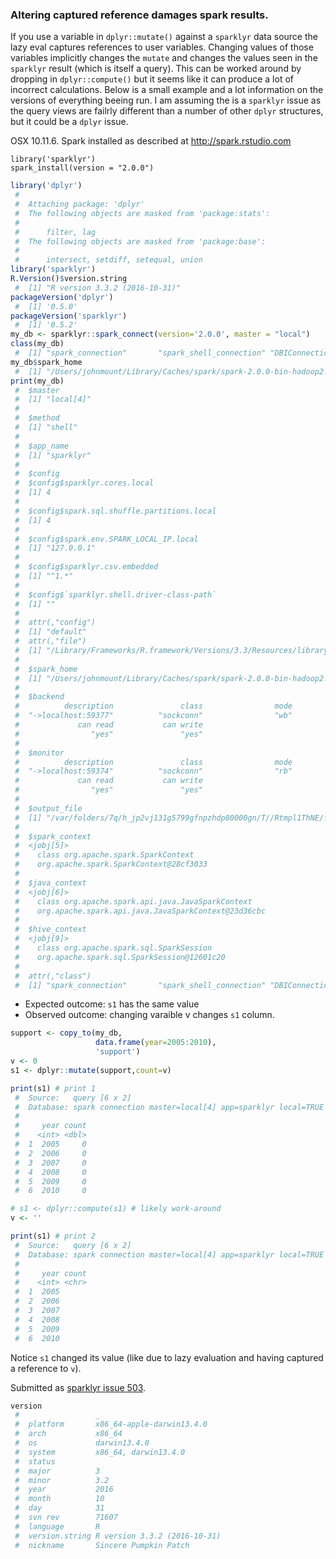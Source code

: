 ### Altering captured reference damages spark results.

If you use a variable in `dplyr::mutate()` against a `sparklyr` data source the lazy eval captures references to user variables. Changing values of those variables implicitly changes the `mutate` and changes the values seen in the `sparklyr` result (which is itself a query). This can be worked around by dropping in `dplyr::compute()` but it seems like it can produce a lot of incorrect calculations. Below is a small example and a lot information on the versions of everything beeing run. I am assuming the is a `sparklyr` issue as the query views are failrly different than a number of other `dplyr` structures, but it could be a `dplyr` issue.

<!-- Generated from .Rmd. Please edit that file -->
OSX 10.11.6. Spark installed as described at <http://spark.rstudio.com>

    library('sparklyr')
    spark_install(version = "2.0.0")

``` r
library('dplyr')
 #  
 #  Attaching package: 'dplyr'
 #  The following objects are masked from 'package:stats':
 #  
 #      filter, lag
 #  The following objects are masked from 'package:base':
 #  
 #      intersect, setdiff, setequal, union
library('sparklyr')
R.Version()$version.string
 #  [1] "R version 3.3.2 (2016-10-31)"
packageVersion('dplyr')
 #  [1] '0.5.0'
packageVersion('sparklyr')
 #  [1] '0.5.2'
my_db <- sparklyr::spark_connect(version='2.0.0', master = "local")
class(my_db)
 #  [1] "spark_connection"       "spark_shell_connection" "DBIConnection"
my_db$spark_home
 #  [1] "/Users/johnmount/Library/Caches/spark/spark-2.0.0-bin-hadoop2.7"
print(my_db)
 #  $master
 #  [1] "local[4]"
 #  
 #  $method
 #  [1] "shell"
 #  
 #  $app_name
 #  [1] "sparklyr"
 #  
 #  $config
 #  $config$sparklyr.cores.local
 #  [1] 4
 #  
 #  $config$spark.sql.shuffle.partitions.local
 #  [1] 4
 #  
 #  $config$spark.env.SPARK_LOCAL_IP.local
 #  [1] "127.0.0.1"
 #  
 #  $config$sparklyr.csv.embedded
 #  [1] "^1.*"
 #  
 #  $config$`sparklyr.shell.driver-class-path`
 #  [1] ""
 #  
 #  attr(,"config")
 #  [1] "default"
 #  attr(,"file")
 #  [1] "/Library/Frameworks/R.framework/Versions/3.3/Resources/library/sparklyr/conf/config-template.yml"
 #  
 #  $spark_home
 #  [1] "/Users/johnmount/Library/Caches/spark/spark-2.0.0-bin-hadoop2.7"
 #  
 #  $backend
 #          description               class                mode                text              opened 
 #  "->localhost:59377"          "sockconn"                "wb"            "binary"            "opened" 
 #             can read           can write 
 #                "yes"               "yes" 
 #  
 #  $monitor
 #          description               class                mode                text              opened 
 #  "->localhost:59374"          "sockconn"                "rb"            "binary"            "opened" 
 #             can read           can write 
 #                "yes"               "yes" 
 #  
 #  $output_file
 #  [1] "/var/folders/7q/h_jp2vj131g5799gfnpzhdp80000gn/T//Rtmpl1ThNE/file100ffd81a94e_spark.log"
 #  
 #  $spark_context
 #  <jobj[5]>
 #    class org.apache.spark.SparkContext
 #    org.apache.spark.SparkContext@28cf3033
 #  
 #  $java_context
 #  <jobj[6]>
 #    class org.apache.spark.api.java.JavaSparkContext
 #    org.apache.spark.api.java.JavaSparkContext@23d36cbc
 #  
 #  $hive_context
 #  <jobj[9]>
 #    class org.apache.spark.sql.SparkSession
 #    org.apache.spark.sql.SparkSession@12601c20
 #  
 #  attr(,"class")
 #  [1] "spark_connection"       "spark_shell_connection" "DBIConnection"
```

-   Expected outcome: `s1` has the same value
-   Observed outcome: changing varaible v changes `s1` column.

``` r
support <- copy_to(my_db,
                   data.frame(year=2005:2010),
                   'support')
v <- 0
s1 <- dplyr::mutate(support,count=v)

print(s1) # print 1
 #  Source:   query [6 x 2]
 #  Database: spark connection master=local[4] app=sparklyr local=TRUE
 #  
 #     year count
 #    <int> <dbl>
 #  1  2005     0
 #  2  2006     0
 #  3  2007     0
 #  4  2008     0
 #  5  2009     0
 #  6  2010     0

# s1 <- dplyr::compute(s1) # likely work-around
v <- ''

print(s1) # print 2
 #  Source:   query [6 x 2]
 #  Database: spark connection master=local[4] app=sparklyr local=TRUE
 #  
 #     year count
 #    <int> <chr>
 #  1  2005      
 #  2  2006      
 #  3  2007      
 #  4  2008      
 #  5  2009      
 #  6  2010
```

Notice `s1` changed its value (like due to lazy evaluation and having captured a reference to `v`).

Submitted as [sparklyr issue 503](https://github.com/rstudio/sparklyr/issues/503).

``` r
version
 #                 _                           
 #  platform       x86_64-apple-darwin13.4.0   
 #  arch           x86_64                      
 #  os             darwin13.4.0                
 #  system         x86_64, darwin13.4.0        
 #  status                                     
 #  major          3                           
 #  minor          3.2                         
 #  year           2016                        
 #  month          10                          
 #  day            31                          
 #  svn rev        71607                       
 #  language       R                           
 #  version.string R version 3.3.2 (2016-10-31)
 #  nickname       Sincere Pumpkin Patch
```
